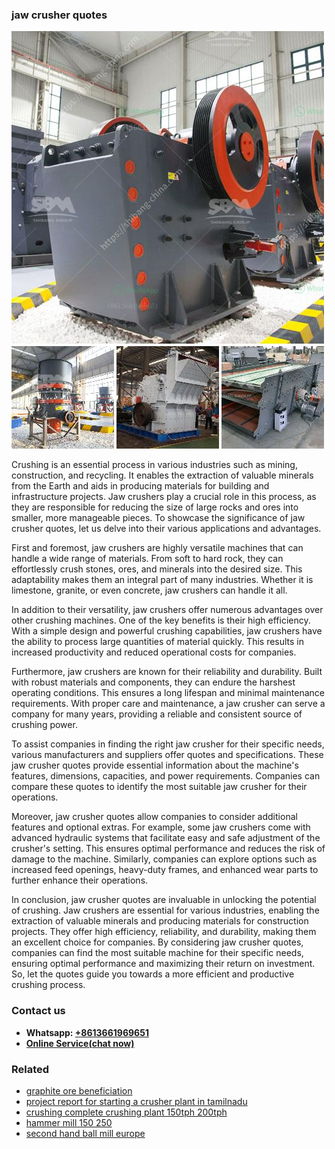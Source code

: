 <h3>jaw crusher quotes</h3><img src='1702950108.jpg' alt=''><p>Crushing is an essential process in various industries such as mining, construction, and recycling. It enables the extraction of valuable minerals from the Earth and aids in producing materials for building and infrastructure projects. Jaw crushers play a crucial role in this process, as they are responsible for reducing the size of large rocks and ores into smaller, more manageable pieces. To showcase the significance of jaw crusher quotes, let us delve into their various applications and advantages.</p><p>First and foremost, jaw crushers are highly versatile machines that can handle a wide range of materials. From soft to hard rock, they can effortlessly crush stones, ores, and minerals into the desired size. This adaptability makes them an integral part of many industries. Whether it is limestone, granite, or even concrete, jaw crushers can handle it all.</p><p>In addition to their versatility, jaw crushers offer numerous advantages over other crushing machines. One of the key benefits is their high efficiency. With a simple design and powerful crushing capabilities, jaw crushers have the ability to process large quantities of material quickly. This results in increased productivity and reduced operational costs for companies.</p><p>Furthermore, jaw crushers are known for their reliability and durability. Built with robust materials and components, they can endure the harshest operating conditions. This ensures a long lifespan and minimal maintenance requirements. With proper care and maintenance, a jaw crusher can serve a company for many years, providing a reliable and consistent source of crushing power.</p><p>To assist companies in finding the right jaw crusher for their specific needs, various manufacturers and suppliers offer quotes and specifications. These jaw crusher quotes provide essential information about the machine's features, dimensions, capacities, and power requirements. Companies can compare these quotes to identify the most suitable jaw crusher for their operations.</p><p>Moreover, jaw crusher quotes allow companies to consider additional features and optional extras. For example, some jaw crushers come with advanced hydraulic systems that facilitate easy and safe adjustment of the crusher's setting. This ensures optimal performance and reduces the risk of damage to the machine. Similarly, companies can explore options such as increased feed openings, heavy-duty frames, and enhanced wear parts to further enhance their operations.</p><p>In conclusion, jaw crusher quotes are invaluable in unlocking the potential of crushing. Jaw crushers are essential for various industries, enabling the extraction of valuable minerals and producing materials for construction projects. They offer high efficiency, reliability, and durability, making them an excellent choice for companies. By considering jaw crusher quotes, companies can find the most suitable machine for their specific needs, ensuring optimal performance and maximizing their return on investment. So, let the quotes guide you towards a more efficient and productive crushing process.</p><h3>Contact us</h3><ul><li><strong>Whatsapp:&nbsp;<a href="https://wa.me/8613661969651">+8613661969651</a></strong></li><li><a href="https://swt.shibang-china.com/?git&amp;zhl&amp;jaw crusher quotes"><strong>Online Service(chat now)</strong></a></li></ul><h3>Related</h3><ul><li><a href='graphite ore beneficiation.md'>graphite ore beneficiation</a></li><li><a href='project report for starting a crusher plant in tamilnadu.md'>project report for starting a crusher plant in tamilnadu</a></li><li><a href='crushing complete crushing plant 150tph 200tph.md'>crushing complete crushing plant 150tph 200tph</a></li><li><a href='hammer mill 150 250.md'>hammer mill 150 250</a></li><li><a href='second hand ball mill europe.md'>second hand ball mill europe</a></li></ul>